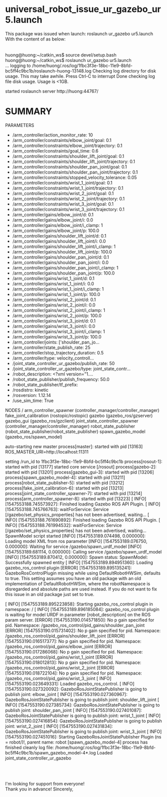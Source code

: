 # universal_robot_issue_ur_gazebo_ur5.launch
This package was issued when launch: roslaunch ur_gazebo ur5.launch
With the content of as below: 
<br><br><br>
huong@huong:~/catkin_ws$ source devel/setup.bash<br>
huong@huong:~/catkin_ws$ roslaunch ur_gazebo ur5.launch<br>
... logging to /home/huong/.ros/log/1fbc3f3e-18bc-11e9-8bfd-bc5ff4c9bc1b/roslaunch-huong-13148.log
Checking log directory for disk usage. This may take awhile.
Press Ctrl-C to interrupt
Done checking log file disk usage. Usage is <1GB.

started roslaunch server http://huong:44767/

SUMMARY
========

PARAMETERS
 * /arm_controller/action_monitor_rate: 10
 * /arm_controller/constraints/elbow_joint/goal: 0.1
 * /arm_controller/constraints/elbow_joint/trajectory: 0.1
 * /arm_controller/constraints/goal_time: 0.6
 * /arm_controller/constraints/shoulder_lift_joint/goal: 0.1
 * /arm_controller/constraints/shoulder_lift_joint/trajectory: 0.1
 * /arm_controller/constraints/shoulder_pan_joint/goal: 0.1
 * /arm_controller/constraints/shoulder_pan_joint/trajectory: 0.1
 * /arm_controller/constraints/stopped_velocity_tolerance: 0.05
 * /arm_controller/constraints/wrist_1_joint/goal: 0.1
 * /arm_controller/constraints/wrist_1_joint/trajectory: 0.1
 * /arm_controller/constraints/wrist_2_joint/goal: 0.1
 * /arm_controller/constraints/wrist_2_joint/trajectory: 0.1
 * /arm_controller/constraints/wrist_3_joint/goal: 0.1
 * /arm_controller/constraints/wrist_3_joint/trajectory: 0.1
 * /arm_controller/gains/elbow_joint/d: 0.1
 * /arm_controller/gains/elbow_joint/i: 0.0
 * /arm_controller/gains/elbow_joint/i_clamp: 1
 * /arm_controller/gains/elbow_joint/p: 100.0
 * /arm_controller/gains/shoulder_lift_joint/d: 0.1
 * /arm_controller/gains/shoulder_lift_joint/i: 0.0
 * /arm_controller/gains/shoulder_lift_joint/i_clamp: 1
 * /arm_controller/gains/shoulder_lift_joint/p: 100.0
 * /arm_controller/gains/shoulder_pan_joint/d: 0.1
 * /arm_controller/gains/shoulder_pan_joint/i: 0.0
 * /arm_controller/gains/shoulder_pan_joint/i_clamp: 1
 * /arm_controller/gains/shoulder_pan_joint/p: 100.0
 * /arm_controller/gains/wrist_1_joint/d: 0.1
 * /arm_controller/gains/wrist_1_joint/i: 0.0
 * /arm_controller/gains/wrist_1_joint/i_clamp: 1
 * /arm_controller/gains/wrist_1_joint/p: 100.0
 * /arm_controller/gains/wrist_2_joint/d: 0.1
 * /arm_controller/gains/wrist_2_joint/i: 0.0
 * /arm_controller/gains/wrist_2_joint/i_clamp: 1
 * /arm_controller/gains/wrist_2_joint/p: 100.0
 * /arm_controller/gains/wrist_3_joint/d: 0.1
 * /arm_controller/gains/wrist_3_joint/i: 0.0
 * /arm_controller/gains/wrist_3_joint/i_clamp: 1
 * /arm_controller/gains/wrist_3_joint/p: 100.0
 * /arm_controller/joints: ['shoulder_pan_jo...
 * /arm_controller/state_publish_rate: 25
 * /arm_controller/stop_trajectory_duration: 0.5
 * /arm_controller/type: velocity_controll...
 * /joint_state_controller_ur_gazebo/publish_rate: 50
 * /joint_state_controller_ur_gazebo/type: joint_state_contr...
 * /robot_description: <?xml version="1....
 * /robot_state_publisher/publish_frequency: 50.0
 * /robot_state_publisher/tf_prefix: 
 * /rosdistro: kinetic
 * /rosversion: 1.12.14
 * /use_sim_time: True

NODES
  /
    arm_controller_spawner (controller_manager/controller_manager)
    fake_joint_calibration (rostopic/rostopic)
    gazebo (gazebo_ros/gzserver)
    gazebo_gui (gazebo_ros/gzclient)
    joint_state_controller_spawner (controller_manager/controller_manager)
    robot_state_publisher (robot_state_publisher/robot_state_publisher)
    spawn_gazebo_model (gazebo_ros/spawn_model)

auto-starting new master
process[master]: started with pid [13163]
ROS_MASTER_URI=http://localhost:11311

setting /run_id to 1fbc3f3e-18bc-11e9-8bfd-bc5ff4c9bc1b
process[rosout-1]: started with pid [13177]
started core service [/rosout]
process[gazebo-2]: started with pid [13201]
process[gazebo_gui-3]: started with pid [13206]
process[spawn_gazebo_model-4]: started with pid [13211]
process[robot_state_publisher-5]: started with pid [13212]
process[fake_joint_calibration-6]: started with pid [13213]
process[joint_state_controller_spawner-7]: started with pid [13214]
process[arm_controller_spawner-8]: started with pid [13223]
[ INFO] [1547553188.745573927]: Finished loading Gazebo ROS API Plugin.
[ INFO] [1547553188.745766763]: waitForService: Service [/gazebo/set_physics_properties] has not been advertised, waiting...
[ INFO] [1547553188.761690892]: Finished loading Gazebo ROS API Plugin.
[ INFO] [1547553188.761994532]: waitForService: Service [/gazebo/set_physics_properties] has not been advertised, waiting...
SpawnModel script started
[INFO] [1547553189.074498, 0.000000]: Loading model XML from ros parameter
[INFO] [1547553189.076750, 0.000000]: Waiting for service /gazebo/spawn_urdf_model
[INFO] [1547553189.681114, 0.000000]: Calling service /gazebo/spawn_urdf_model
[INFO] [1547553189.870412, 0.000000]: Spawn status: SpawnModel: Successfully spawned entity
[ INFO] [1547553189.894951360]: Loading gazebo_ros_control plugin
[ERROR] [1547553189.895135241]: GazeboRosControlPlugin missing <legacyModeNS> while using DefaultRobotHWSim, defaults to true.
This setting assumes you have an old package with an old implementation of DefaultRobotHWSim, where the robotNamespace is disregarded and absolute paths are used instead.
If you do not want to fix this issue in an old package just set <legacyModeNS> to true.

[ INFO] [1547553189.895223858]: Starting gazebo_ros_control plugin in namespace: /
[ INFO] [1547553189.896185084]: gazebo_ros_control plugin is waiting for model URDF in parameter [robot_description] on the ROS param server.
[ERROR] [1547553190.014571850]: No p gain specified for pid.  Namespace: /gazebo_ros_control/pid_gains/shoulder_pan_joint
[ERROR] [1547553190.015731402]: No p gain specified for pid.  Namespace: /gazebo_ros_control/pid_gains/shoulder_lift_joint
[ERROR] [1547553190.016517377]: No p gain specified for pid.  Namespace: /gazebo_ros_control/pid_gains/elbow_joint
[ERROR] [1547553190.017286068]: No p gain specified for pid.  Namespace: /gazebo_ros_control/pid_gains/wrist_1_joint
[ERROR] [1547553190.018012813]: No p gain specified for pid.  Namespace: /gazebo_ros_control/pid_gains/wrist_2_joint
[ERROR] [1547553190.018722104]: No p gain specified for pid.  Namespace: /gazebo_ros_control/pid_gains/wrist_3_joint
[ INFO] [1547553190.023649331]: Loaded gazebo_ros_control.
[ INFO] [1547553190.027320092]: GazeboRosJointStatePublisher is going to publish joint: elbow_joint
[ INFO] [1547553190.027360967]: GazeboRosJointStatePublisher is going to publish joint: shoulder_lift_joint
[ INFO] [1547553190.027385734]: GazeboRosJointStatePublisher is going to publish joint: shoulder_pan_joint
[ INFO] [1547553190.027401087]: GazeboRosJointStatePublisher is going to publish joint: wrist_1_joint
[ INFO] [1547553190.027416854]: GazeboRosJointStatePublisher is going to publish joint: wrist_2_joint
[ INFO] [1547553190.027431834]: GazeboRosJointStatePublisher is going to publish joint: wrist_3_joint
[ INFO] [1547553190.027451016]: Starting GazeboRosJointStatePublisher Plugin (ns = robot/)!, parent name: robot
[spawn_gazebo_model-4] process has finished cleanly
log file: /home/huong/.ros/log/1fbc3f3e-18bc-11e9-8bfd-bc5ff4c9bc1b/spawn_gazebo_model-4*.log
Loaded joint_state_controller_ur_gazebo
<br><br><br><br>

I'm looking for support from everyone! <br>
Thank you in advance!
Sincerely,

